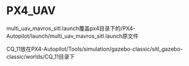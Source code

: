 # PX4_UAV

multi_uav_mavros_sitl.launch覆盖px4目录下的/PX4-Autopilot/launch/multi_uav_mavros_sitl.launch原文件

CQ_11放在PX4-Autopilot/Tools/simulation/gazebo-classic/sitl_gazebo-classic/worlds/CQ_11目录下
